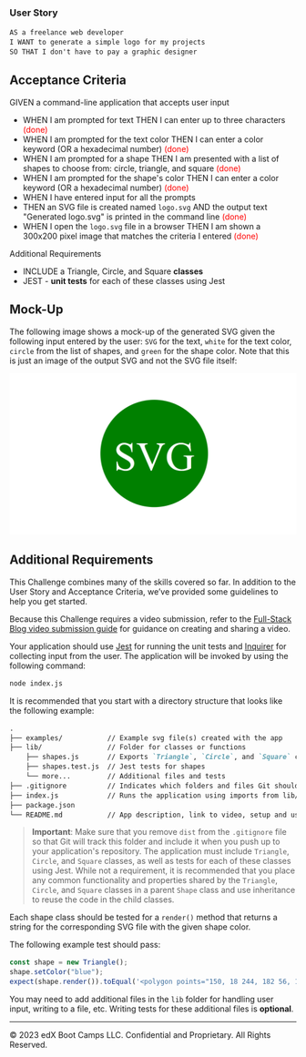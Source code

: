 ### User Story

```md
AS a freelance web developer
I WANT to generate a simple logo for my projects
SO THAT I don't have to pay a graphic designer
```

## Acceptance Criteria

GIVEN a command-line application that accepts user input

- WHEN I am prompted for text THEN I can enter up to three characters <span style="color:red;">(done)</span>
- WHEN I am prompted for the text color THEN I can enter a color keyword (OR a hexadecimal number) <span style="color:red;">(done)</span>
- WHEN I am prompted for a shape THEN I am presented with a list of shapes to choose from: circle, triangle, and square <span style="color:red;">(done)</span>
- WHEN I am prompted for the shape's color THEN I can enter a color keyword (OR a hexadecimal number) <span style="color:red;">(done)</span>
- WHEN I have entered input for all the prompts
- THEN an SVG file is created named `logo.svg` AND the output text "Generated logo.svg" is printed in the command line <span style="color:red;">(done)</span>
- WHEN I open the `logo.svg` file in a browser THEN I am shown a 300x200 pixel image that matches the criteria I entered <span style="color:red;">(done)</span>

Additional Requirements
- INCLUDE a Triangle, Circle, and Square **classes**
- JEST - **unit tests** for each of these classes using Jest

## Mock-Up

The following image shows a mock-up of the generated SVG given the following input entered by the user: `SVG` for the text, `white` for the text color, `circle` from the list of shapes, and `green` for the shape color. Note that this is just an image of the output SVG and not the SVG file itself:

![Image showing a green circle with white text that reads "SVG.".](../assets/images/10-oop-homework-demo.png)

## Additional Requirements

This Challenge combines many of the skills covered so far. In addition to the User Story and Acceptance Criteria, we’ve provided some guidelines to help you get started.

Because this Challenge requires a video submission, refer to the [Full-Stack Blog video submission guide](https://coding-boot-camp.github.io/full-stack/computer-literacy/video-submission-guide) for guidance on creating and sharing a video.

Your application should use [Jest](https://www.npmjs.com/package/jest) for running the unit tests and [Inquirer](https://www.npmjs.com/package/inquirer/v/8.2.4) for collecting input from the user. The application will be invoked by using the following command:

```bash
node index.js
```

It is recommended that you start with a directory structure that looks like the following example:

```md
.  
├── examples/           // Example svg file(s) created with the app
├── lib/                // Folder for classes or functions
    ├── shapes.js       // Exports `Triangle`, `Circle`, and `Square` classes
    ├── shapes.test.js  // Jest tests for shapes
    └── more...         // Additional files and tests
├── .gitignore          // Indicates which folders and files Git should ignore
├── index.js            // Runs the application using imports from lib/
├── package.json
└── README.md           // App description, link to video, setup and usage instructions           
```

> **Important**: Make sure that you remove `dist` from the `.gitignore` file so that Git will track this folder and include it when you push up to your application's repository.
The application must include `Triangle`, `Circle`, and `Square` classes, as well as tests for each of these classes using Jest. While not a requirement, it is recommended that you place any common functionality and properties shared by the `Triangle`, `Circle`, and `Square` classes in a parent `Shape` class and use inheritance to reuse the code in the child classes.

Each shape class should be tested for a `render()` method that returns a string for the corresponding SVG file with the given shape color.

The following example test should pass:

```js
const shape = new Triangle();
shape.setColor("blue");
expect(shape.render()).toEqual('<polygon points="150, 18 244, 182 56, 182" fill="blue" />');
```

You may need to add additional files in the `lib` folder for handling user input, writing to a file, etc. Writing tests for these additional files is **optional**.

---
© 2023 edX Boot Camps LLC. Confidential and Proprietary. All Rights Reserved.
